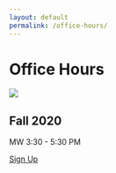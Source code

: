 ```yaml
---
layout: default 
permalink: /office-hours/
---
```


# Office Hours 

![](https://clarkart.files.wordpress.com/2010/12/saint-jerome-in-his-study.jpg)

## Fall 2020

MW 3:30 - 5:30 PM

 <a class="f6 link dim br1 ph3 pv2 mb2 dib white bg-black" href="#0">Sign Up</a>

